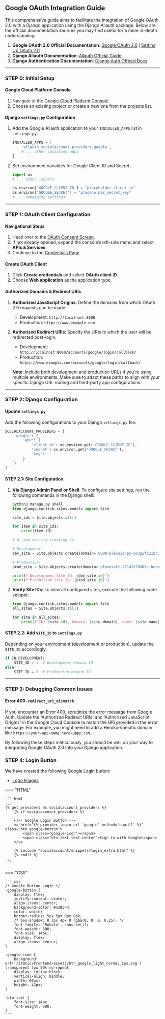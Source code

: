 ## Google OAuth Integration Guide

This comprehensive guide aims to facilitate the integration of Google OAuth 2.0 with a Django application using the Django Allauth package. Below are the official documentation sources you may find useful for a more in-depth understanding:

1. **Google OAuth 2.0 Official Documentation**: [Google OAuth 2.0](https://developers.google.com/identity/protocols/oauth2) | [Setting Up OAuth 2.0](https://support.google.com/cloud/answer/6158849?hl=en)
2. **Django Allauth Documentation**: [Allauth Official Guide](https://django-allauth.readthedocs.io/en/latest/index.html)
3. **Django Authentication Documentation**: [Django Auth Official Docs](https://docs.djangoproject.com/en/3.2/topics/auth/)

---

### STEP 0: Initial Setup

#### Google Cloud Platform Console
1. Navigate to the [Google Cloud Platform Console](https://console.cloud.google.com/).
2. Choose an existing project or create a new one from the projects list.

#### Django `settings.py` Configuration
1. Add the Google Allauth application to your `INSTALLED_APPS` list in `settings.py`:
    ```python
    INSTALLED_APPS = [
        'allauth.socialaccount.providers.google',
        # ... other installed apps
    ]
    ```

2. Set environment variables for Google Client ID and Secret:
    ```python
    import os
    # ... other imports

    os.environ['GOOGLE_CLIENT_ID'] = "placeholder_client_id"
    os.environ['GOOGLE_SECRET'] = "placeholder_secret_key"
    # ... remaining settings
    ```

---

### STEP 1: OAuth Client Configuration

#### Navigational Steps
1. Head over to the [OAuth Consent Screen](https://console.cloud.google.com/apis/credentials/consent).
2. If not already opened, expand the console’s left-side menu and select **APIs & Services**.
3. Continue to the [Credentials Page](https://console.developers.google.com/apis/credentials).

#### Create OAuth Client
1. Click **Create credentials** and select **OAuth client ID**.
2. Choose **Web application** as the application type.

#### Authorized Domains & Redirect URIs
1. **Authorized JavaScript Origins**: Define the domains from which OAuth 2.0 requests can be made.
    - Development: `http://localhost:8000`
    - Production: `https://www.example.com`
  
2. **Authorized Redirect URIs**: Specify the URIs to which the user will be redirected post-login.
    - Development: `http://localhost:8000/accounts/google/login/callback/`
    - Production: `https://www.example.com/accounts/google/login/callback/`

    **Note**: Include both development and production URLs if you're using multiple environments. Make sure to adapt these paths to align with your specific Django URL routing and third-party app configurations.

---

### STEP 2: Django Configuration

#### Update `settings.py`

Add the following configurations to your Django `settings.py` file:

```python
SOCIALACCOUNT_PROVIDERS = {
    'google': {
        'APP': {
            'client_id': os.environ.get('GOOGLE_CLIENT_ID'),
            'secret': os.environ.get('GOOGLE_SECRET'),
            'key': ''
        }
    }
}
```

#### STEP 2.1: Site Configuration

1. **Via Django Admin Panel or Shell**: To configure site settings, run the following commands in the Django shell:
    ```python
    python3 manage.py shell
    from django.contrib.sites.models import Site

    site_ids = Site.objects.all()

    for item in site_ids:
        print(item.id)

    # Or you can try creating it:

    # Development:
    dev_site = Site.objects.create(domain='8000-plexoio-py-om3gwfq21br.ws-eu105.gitpod.io', name='Development Site')

    # Production:
    prod_site = Site.objects.create(domain='plexosoft-2714f270803c.herokuapp.com', name='Production Site')

    print(f"Development Site ID: {dev_site.id}")
    print(f"Production Site ID: {prod_site.id}")
    ```

2. **Verify Site IDs**: To view all configured sites, execute the following code snippet:
    ```python
    from django.contrib.sites.models import Site
    all_sites = Site.objects.all()

    for site in all_sites:
        print(f"ID: {site.id}, Domain: {site.domain}, Name: {site.name}")
    ```

#### STEP 2.2: Add `SITE_ID` to `settings.py`

Depending on your environment (development or production), update the `SITE_ID` accordingly:

```python
if IN_DEVELOPMENT:
    SITE_ID = 1  # Development domain ID
else:
    SITE_ID = 2  # Production domain ID
```

---

### STEP 3: Debugging Common Issues

#### Error 400: `redirect_uri_mismatch`
If you encounter an Error 400, scrutinize the error message from Google Auth. Update the 'Authorized Redirect URIs' and 'Authorized JavaScript Origins' in the Google Cloud Console to match the URI provided in the error message. For example, you might need to add a Heroku-specific domain like `https://your-app-name.herokuapp.com`.

By following these steps meticulously, you should be well on your way to integrating Google OAuth 2.0 into your Django application.

### STEP 4: Login Button

We have created the following Google Login button:

- [Logo Images](https://developers.google.com/identity/branding-guidelines)

=== "HTML"

    ``` html
    ...
    {% get_providers as socialaccount_providers %}
        {% if socialaccount_providers %}

        <!-- Google Login Button -->
        <a href="{% provider_login_url 'google' method='oauth2' %}" class="btn google-button">
            <span class="google-icon"></span>
            <span class="btn-text text-center">Sign in with Google</span>
        </a>

        {% include "socialaccount/snippets/login_extra.html" %}
        {% endif %}
    ...
    ```

=== "CSS"

    ``` css
    /* Google Button Login */
    .google-button {
        display: flex;
        justify-content: center;
        align-items: center;
        background-color: #4285F4;
        color: white;
        border-radius: 5px 5px 0px 0px;
        /* box-shadow: 0 3px 4px 0 rgba(0, 0, 0, 0.25); */
        font-family: 'Roboto', sans-serif;
        font-weight: 500;
        font-size: 14px;
        display: flex;
        align-items: center;
    }

    .google-icon {
        background: url('/static/frontend/assets/btn_google_light_normal_ios.svg') transparent 5px 50% no-repeat;
        display: inline-block;
        vertical-align: middle;
        width: 60px;
        height: 42px;
    }

    .btn-text {
        font-size: 14px;
        font-weight: 500;
    }
    ```
